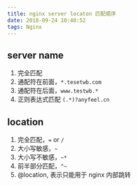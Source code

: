 ```yaml
---
title: nginx server locaton 匹配顺序
date: 2018-09-24 10:40:52
tags: Nginx
---
```


## server name
1. 完全匹配
2. 通配符在前面，`*.tesetwb.com`
3. 通配符在后面，`www.testwb.*`
4. 正则表达式匹配 `(.*)?anyfeel.cn`

## location
1. 完全匹配，`=` or `/`
2. 大小写敏感，`~`
3. 大小写不敏感，`~*`
4. 前半部分匹配，`^~`
5. @location, 表示只能用于 nginx 内部跳转
